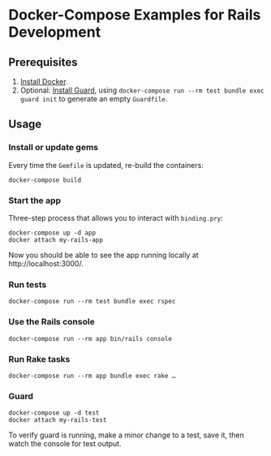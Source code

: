 # Docker-Compose Examples for Rails Development

## Prerequisites

1. [Install Docker](https://www.docker.com/).
1. Optional: [Install Guard](https://github.com/guard/guard#installation), using `docker-compose run --rm test bundle exec guard init` to generate an empty `Guardfile`.

## Usage

### Install or update gems

Every time the `Gemfile` is updated, re-build the containers:

```
docker-compose build
```

### Start the app

Three-step process that allows you to interact with `binding.pry`:

```
docker-compose up -d app
docker attach my-rails-app
```

Now you should be able to see the app running locally at http://localhost:3000/.

### Run tests

```
docker-compose run --rm test bundle exec rspec
```

### Use the Rails console

```
docker-compose run --rm app bin/rails console
```

### Run Rake tasks

```
docker-compose run --rm app bundle exec rake …
```

### Guard

```
docker-compose up -d test
docker attach my-rails-test
```

To verify guard is running, make a minor change to a test, save it, then watch the console for test output.
